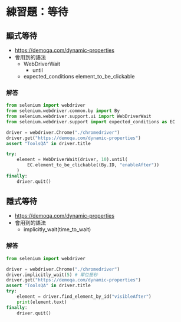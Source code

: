 # 練習題：等待

## 顯式等待

- <https://demoqa.com/dynamic-properties>
- 會用到的語法
  - WebDriverWait
    - until
  - expected_conditions
    element_to_be_clickable

### 解答

```py
from selenium import webdriver
from selenium.webdriver.common.by import By
from selenium.webdriver.support.ui import WebDriverWait
from selenium.webdriver.support import expected_conditions as EC

driver = webdriver.Chrome("./chromedriver")
driver.get("https://demoqa.com/dynamic-properties")
assert "ToolsQA" in driver.title

try:
    element = WebDriverWait(driver, 10).until(
        EC.element_to_be_clickable((By.ID, "enableAfter"))
    )
finally:
    driver.quit()
```

## 隱式等待

- <https://demoqa.com/dynamic-properties>
- 會用到的語法
  - implicitly_wait(time_to_wait)

### 解答

```py
from selenium import webdriver

driver = webdriver.Chrome("./chromedriver")
driver.implicitly_wait(5) # 單位是秒
driver.get("https://demoqa.com/dynamic-properties")
assert "ToolsQA" in driver.title
try:
    element = driver.find_element_by_id("visibleAfter")
    print(element.text)
finally:
    driver.quit()
```
